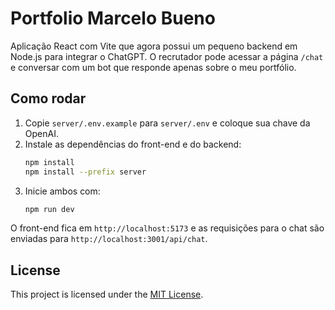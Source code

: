 # Portfolio Marcelo Bueno

Aplicação React com Vite que agora possui um pequeno backend em Node.js para integrar o ChatGPT. O recrutador pode acessar a página `/chat` e conversar com um bot que responde apenas sobre o meu portfólio.

## Como rodar

1. Copie `server/.env.example` para `server/.env` e coloque sua chave da OpenAI.
2. Instale as dependências do front-end e do backend:
   ```bash
   npm install
   npm install --prefix server
   ```
3. Inicie ambos com:
   ```bash
   npm run dev
   ```

O front-end fica em `http://localhost:5173` e as requisições para o chat são enviadas para `http://localhost:3001/api/chat`.

## License

This project is licensed under the [MIT License](LICENSE).

